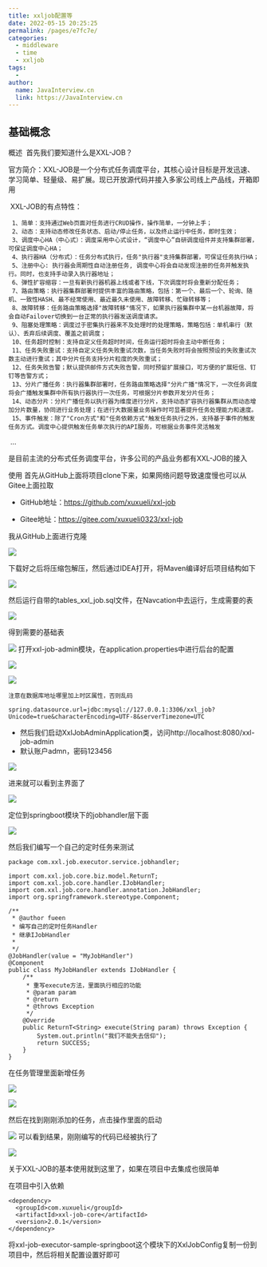 ```yaml
---
title: xxljob配置等
date: 2022-05-15 20:25:25
permalink: /pages/e7fc7e/
categories:
  - middleware
  - time
  - xxljob
tags:
  - 
author: 
  name: JavaInterview.cn
  link: https://JavaInterview.cn
---
```




## 基础概念

概述
​ 首先我们要知道什么是XXL-JOB？

​ 官方简介：XXL-JOB是一个分布式任务调度平台，其核心设计目标是开发迅速、学习简单、轻量级、易扩展。现已开放源代码并接入多家公司线上产品线，开箱即用

​ XXL-JOB的有点特性：

    ​ 1、简单：支持通过Web页面对任务进行CRUD操作，操作简单，一分钟上手；
    ​ 2、动态：支持动态修改任务状态、启动/停止任务，以及终止运行中任务，即时生效；
    ​ 3、调度中心HA（中心式）：调度采用中心式设计，“调度中心”自研调度组件并支持集群部署，可保证调度中心HA；
    ​ 4、执行器HA（分布式）：任务分布式执行，任务"执行器"支持集群部署，可保证任务执行HA；
    ​ 5、注册中心: 执行器会周期性自动注册任务, 调度中心将会自动发现注册的任务并触发执行。同时，也支持手动录入执行器地址；
    ​ 6、弹性扩容缩容：一旦有新执行器机器上线或者下线，下次调度时将会重新分配任务；
    ​ 7、路由策略：执行器集群部署时提供丰富的路由策略，包括：第一个、最后一个、轮询、随机、一致性HASH、最不经常使用、最近最久未使用、故障转移、忙碌转移等；
    ​ 8、故障转移：任务路由策略选择"故障转移"情况下，如果执行器集群中某一台机器故障，将会自动Failover切换到一台正常的执行器发送调度请求。
    ​ 9、阻塞处理策略：调度过于密集执行器来不及处理时的处理策略，策略包括：单机串行（默认）、丢弃后续调度、覆盖之前调度；
    ​ 10、任务超时控制：支持自定义任务超时时间，任务运行超时将会主动中断任务；
    ​ 11、任务失败重试：支持自定义任务失败重试次数，当任务失败时将会按照预设的失败重试次数主动进行重试；其中分片任务支持分片粒度的失败重试；
    ​ 12、任务失败告警；默认提供邮件方式失败告警，同时预留扩展接口，可方便的扩展短信、钉钉等告警方式；
    ​ 13、分片广播任务：执行器集群部署时，任务路由策略选择"分片广播"情况下，一次任务调度将会广播触发集群中所有执行器执行一次任务，可根据分片参数开发分片任务；
    ​ 14、动态分片：分片广播任务以执行器为维度进行分片，支持动态扩容执行器集群从而动态增加分片数量，协同进行业务处理；在进行大数据量业务操作时可显著提升任务处理能力和速度。
    ​ 15、事件触发：除了"Cron方式"和"任务依赖方式"触发任务执行之外，支持基于事件的触发任务方式。调度中心提供触发任务单次执行的API服务，可根据业务事件灵活触发

​ …

是目前主流的分布式任务调度平台，许多公司的产品业务都有XXL-JOB的接入

使用
首先从GitHub上面将项目clone下来，如果网络问题导致速度慢也可以从Gitee上面拉取

- GitHub地址：https://github.com/xuxueli/xxl-job

- Gitee地址：https://gitee.com/xuxueli0323/xxl-job

我从GitHub上面进行克隆

![](../../../../media/pictures/middleware/xxl-job-1.png)


下载好之后将压缩包解压，然后通过IDEA打开，将Maven编译好后项目结构如下

![](../../../../media/pictures/middleware/xxl-job-2.png)

然后运行自带的tables_xxl_job.sql文件，在Navcation中去运行，生成需要的表

![](../../../../media/pictures/middleware/xxl-job-3.png)

得到需要的基础表

![](../../../../media/pictures/middleware/xxl-job-4.png)
打开xxl-job-admin模块，在application.properties中进行后台的配置

![](../../../../media/pictures/middleware/xxl-job-5.png)

![](../../../../media/pictures/middleware/xxl-job-6.png)



    注意在数据库地址哪里加上时区属性，否则乱码

    spring.datasource.url=jdbc:mysql://127.0.0.1:3306/xxl_job?Unicode=true&characterEncoding=UTF-8&serverTimezone=UTC

- 然后我们启动XxlJobAdminApplication类，访问http://localhost:8080/xxl-job-admin
- 默认账户admn，密码123456

![](../../../../media/pictures/middleware/xxl-job-7.png)

进来就可以看到主界面了


![](../../../../media/pictures/middleware/xxl-job-8.png)

定位到springboot模块下的jobhandler层下面

![](../../../../media/pictures/middleware/xxl-job-9.png)

然后我们编写一个自己的定时任务来测试

    package com.xxl.job.executor.service.jobhandler;
    
    import com.xxl.job.core.biz.model.ReturnT;
    import com.xxl.job.core.handler.IJobHandler;
    import com.xxl.job.core.handler.annotation.JobHandler;
    import org.springframework.stereotype.Component;
    
    /**
     * @author fueen
     * 编写自己的定时任务Handler
     * 继承IJobHandler
     *
     */
    @JobHandler(value = "MyJobHandler")
    @Component
    public class MyJobHandler extends IJobHandler {
        /**
         * 重写execute方法，里面执行相应的功能
         * @param param
         * @return
         * @throws Exception
         */
        @Override
        public ReturnT<String> execute(String param) throws Exception {
            System.out.println("我们不能失去信仰");
            return SUCCESS;
        }
    }



在任务管理里面新增任务

![](../../../../media/pictures/middleware/xxl-job-10.png)

![](../../../../media/pictures/middleware/xxl-job-11.png)

然后在找到刚刚添加的任务，点击操作里面的启动


![](../../../../media/pictures/middleware/xxl-job-12.png)
可以看到结果，刚刚编写的代码已经被执行了

![](../../../../media/pictures/middleware/xxl-job-13.png)

关于XXL-JOB的基本使用就到这里了，如果在项目中去集成也很简单

在项目中引入依赖

    <dependency>
      <groupId>com.xuxueli</groupId>
      <artifactId>xxl-job-core</artifactId>
      <version>2.0.1</version>
    </dependency>

将xxl-job-executor-sample-springboot这个模块下的XxlJobConfig复制一份到项目中，然后将相关配置设置好即可

